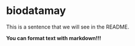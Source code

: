 # biodatamay

This is a sentence that we will see in the README.

**You can format text with markdown!!!**
